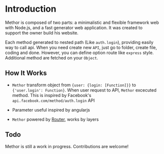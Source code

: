 # Introduction

Methor is composed of two parts: a minimalistic and flexible framework web with Node.js, and a fast generator web application.
It was created to support the owner build his website.

Each method generated to nested path (Like `auth.login`), providing easily way to call api. When you need create new `API`, just go to folder, create file, coding and done. However, you can define option route like `express` style. Additional method are fetched on your `Object`.

## How It Works

- `Methor` transform object from `{user: {login: [Function]}}` to `{'user.login': Function}`. When user request to API, `Methor` excecuted method. This is inspired by Facebook's `api.facebook.com/method/auth.login` API

- Parameter useful inspired by angularjs

- `Methor` powered by [Router](https://github.com/pillarjs/router), works by layers

## Todo

Methor is still a work in progress.
Contributions are welcome!
